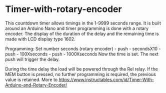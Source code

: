 # Timer-with-rotary-encoder 
This countdown timer allows timings in the 1-9999 seconds range.
It is built around an Arduino Nano and timer programming is done with a rotary encoder.
The display of the duration of the delay and the remaining time is made with LCD display type 1602.

Programming:  Set number seconds (rotary encoder) - push - secondsX10 - push - 100Xseconds - push - 1000Xseconds
Now the time is set.
The next push will trigger the delay.

During the time delay the load will be powered through the Rel relay.
If the MEM button is pressed, no further programming is required, the previous value is retained.
More to https://www.instructables.com/id/Timer-With-Arduino-and-Rotary-Encoder/
